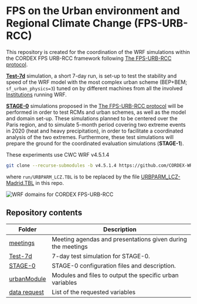 # FPS on the Urban environment and Regional Climate Change (FPS-URB-RCC) 

This repository is created for the coordination of the WRF simulations within the CORDEX FPS URB-RCC framework following [The FPS-URB-RCC protocol](https://docs.google.com/document/d/1R4O1x67Tpr-qcEPlkzKDvJP1itoxKPbaBZO9gpIfamc/edit).

[**Test-7d**](./Test-7d) simulation, a short 7-day run, is set-up to test the stability and speed of the WRF model with the most complex urban scheme (BEP+BEM; `sf_urban_physics=3`) tuned on by different machines from all the involved [Institutions](https://docs.google.com/spreadsheets/d/1ZurcH982hepymMruHGPzQX-N55kWUXNc42RCE2pxgwg/edit#gid=0) running WRF.  

[**STAGE-0**](./STAGE-0) simulations proposed in the [The FPS-URB-RCC protocol](https://docs.google.com/document/d/1R4O1x67Tpr-qcEPlkzKDvJP1itoxKPbaBZO9gpIfamc/edit) will be performed in order to test RCMs and urban schemes, as well as the model and domain set-up. These simulations planned to be centered over the Paris region, and to simulate 5-month period covering two extreme events in 2020 (heat and heavy precipitation), in order to facilitate a coordinated analysis of the two extremes.  Furthermore, these test simulations will prepare the ground for the coordinated evaluation simulations (**STAGE-1**).

These experiments use CWC WRF v4.5.1.4
```bash
git clone --recurse-submodules -b v4.5.1.4 https://github.com/CORDEX-WRF-community/WRF.git
```
where `run/URBPARM_LCZ.TBL` is to be replaced by the file [URBPARM_LCZ-Madrid.TBL](./URBPARM_LCZ-Madrid.TBL) in this repo.

![WRF domains for CORDEX FPS-URB-RCC](https://github.com/FPS-URB-RCC/WRFcoordination/blob/main/domains_EP.png)

## Repository contents

| Folder | Description |
|--------|-------------|
| [meetings](./meetings) 	| Meeting agendas and presentations given during the meetings |
| [Test-7d](./Test-7d) 		| 7-day test simulation for STAGE-0. |
| [STAGE-0](./STAGE-0) 		| STAGE-0 configuration files and description. |
| [urbanModule](./urbanModule) 		| Modules and files to output the specific urban variables |
| [data request](https://github.com/impetus4change/T32-CPRCM/blob/main/data-request-fpsurbrcc.csv) | List of the requested variables |

